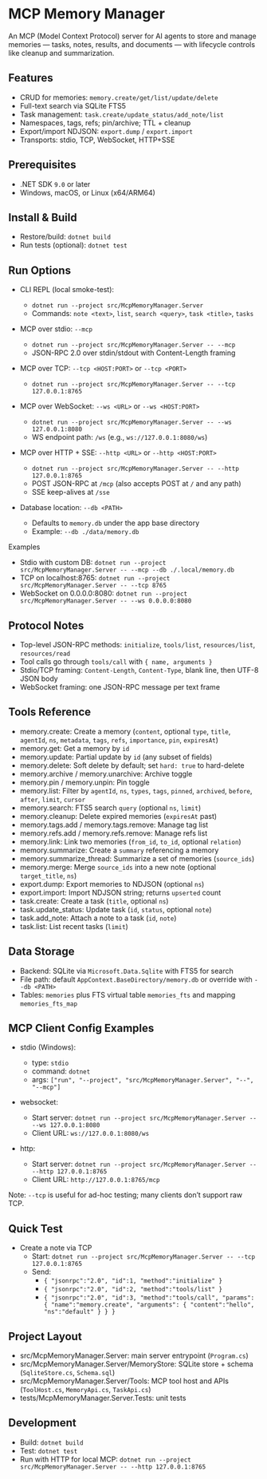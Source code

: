 # MCP Memory Manager

An MCP (Model Context Protocol) server for AI agents to store and manage memories — tasks, notes, results, and documents — with lifecycle controls like cleanup and summarization.

## Features

- CRUD for memories: `memory.create/get/list/update/delete`
- Full-text search via SQLite FTS5
- Task management: `task.create/update_status/add_note/list`
- Namespaces, tags, refs; pin/archive; TTL + cleanup
- Export/import NDJSON: `export.dump` / `export.import`
- Transports: stdio, TCP, WebSocket, HTTP+SSE

## Prerequisites

- .NET SDK `9.0` or later
- Windows, macOS, or Linux (x64/ARM64)

## Install & Build

- Restore/build: `dotnet build`
- Run tests (optional): `dotnet test`

## Run Options

- CLI REPL (local smoke-test):
  - `dotnet run --project src/McpMemoryManager.Server`
  - Commands: `note <text>`, `list`, `search <query>`, `task <title>`, `tasks`

- MCP over stdio: `--mcp`
  - `dotnet run --project src/McpMemoryManager.Server -- --mcp`
  - JSON-RPC 2.0 over stdin/stdout with Content-Length framing

- MCP over TCP: `--tcp <HOST:PORT>` or `--tcp <PORT>`
  - `dotnet run --project src/McpMemoryManager.Server -- --tcp 127.0.0.1:8765`

- MCP over WebSocket: `--ws <URL>` or `--ws <HOST:PORT>`
  - `dotnet run --project src/McpMemoryManager.Server -- --ws 127.0.0.1:8080`
  - WS endpoint path: `/ws` (e.g., `ws://127.0.0.1:8080/ws`)

- MCP over HTTP + SSE: `--http <URL>` or `--http <HOST:PORT>`
  - `dotnet run --project src/McpMemoryManager.Server -- --http 127.0.0.1:8765`
  - POST JSON-RPC at `/mcp` (also accepts POST at `/` and any path)
  - SSE keep-alives at `/sse`

- Database location: `--db <PATH>`
  - Defaults to `memory.db` under the app base directory
  - Example: `--db ./data/memory.db`

Examples

- Stdio with custom DB: `dotnet run --project src/McpMemoryManager.Server -- --mcp --db ./.local/memory.db`
- TCP on localhost:8765: `dotnet run --project src/McpMemoryManager.Server -- --tcp 8765`
- WebSocket on 0.0.0.0:8080: `dotnet run --project src/McpMemoryManager.Server -- --ws 0.0.0.0:8080`

## Protocol Notes

- Top-level JSON-RPC methods: `initialize`, `tools/list`, `resources/list`, `resources/read`
- Tool calls go through `tools/call` with `{ name, arguments }`
- Stdio/TCP framing: `Content-Length`, `Content-Type`, blank line, then UTF-8 JSON body
- WebSocket framing: one JSON-RPC message per text frame

## Tools Reference

- memory.create: Create a memory (`content`, optional `type`, `title`, `agentId`, `ns`, `metadata`, `tags`, `refs`, `importance`, `pin`, `expiresAt`)
- memory.get: Get a memory by `id`
- memory.update: Partial update by `id` (any subset of fields)
- memory.delete: Soft delete by default; set `hard: true` to hard-delete
- memory.archive / memory.unarchive: Archive toggle
- memory.pin / memory.unpin: Pin toggle
- memory.list: Filter by `agentId`, `ns`, `types`, `tags`, `pinned`, `archived`, `before`, `after`, `limit`, `cursor`
- memory.search: FTS5 search `query` (optional `ns`, `limit`)
- memory.cleanup: Delete expired memories (`expiresAt` past)
- memory.tags.add / memory.tags.remove: Manage tag list
- memory.refs.add / memory.refs.remove: Manage refs list
- memory.link: Link two memories (`from_id`, `to_id`, optional `relation`)
- memory.summarize: Create a `summary` referencing a memory
- memory.summarize_thread: Summarize a set of memories (`source_ids`)
- memory.merge: Merge `source_ids` into a new note (optional `target_title`, `ns`)
- export.dump: Export memories to NDJSON (optional `ns`)
- export.import: Import NDJSON string; returns `upserted` count
- task.create: Create a task (`title`, optional `ns`)
- task.update_status: Update task (`id`, `status`, optional `note`)
- task.add_note: Attach a note to a task (`id`, `note`)
- task.list: List recent tasks (`limit`)

## Data Storage

- Backend: SQLite via `Microsoft.Data.Sqlite` with FTS5 for search
- File path: default `AppContext.BaseDirectory/memory.db` or override with `--db <PATH>`
- Tables: `memories` plus FTS virtual table `memories_fts` and mapping `memories_fts_map`

## MCP Client Config Examples

- stdio (Windows):
  - type: `stdio`
  - command: `dotnet`
  - args: `["run", "--project", "src/McpMemoryManager.Server", "--", "--mcp"]`

- websocket:
  - Start server: `dotnet run --project src/McpMemoryManager.Server -- --ws 127.0.0.1:8080`
  - Client URL: `ws://127.0.0.1:8080/ws`

- http:
  - Start server: `dotnet run --project src/McpMemoryManager.Server -- --http 127.0.0.1:8765`
  - Client URL: `http://127.0.0.1:8765/mcp`

Note: `--tcp` is useful for ad-hoc testing; many clients don’t support raw TCP.

## Quick Test

- Create a note via TCP
  - Start: `dotnet run --project src/McpMemoryManager.Server -- --tcp 127.0.0.1:8765`
  - Send:
    - `{ "jsonrpc":"2.0", "id":1, "method":"initialize" }`
    - `{ "jsonrpc":"2.0", "id":2, "method":"tools/list" }`
    - `{ "jsonrpc":"2.0", "id":3, "method":"tools/call", "params": { "name":"memory.create", "arguments": { "content":"hello", "ns":"default" } } }`

## Project Layout

- src/McpMemoryManager.Server: main server entrypoint (`Program.cs`)
- src/McpMemoryManager.Server/MemoryStore: SQLite store + schema (`SqliteStore.cs`, `Schema.sql`)
- src/McpMemoryManager.Server/Tools: MCP tool host and APIs (`ToolHost.cs`, `MemoryApi.cs`, `TaskApi.cs`)
- tests/McpMemoryManager.Server.Tests: unit tests

## Development

- Build: `dotnet build`
- Test: `dotnet test`
- Run with HTTP for local MCP: `dotnet run --project src/McpMemoryManager.Server -- --http 127.0.0.1:8765`

